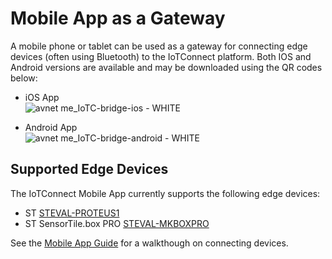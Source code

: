 # Mobile App as a Gateway  
A mobile phone or tablet can be used as a gateway for connecting edge devices (often using Bluetooth) to the IoTConnect platform.
Both IOS and Android versions are available and may be downloaded using the QR codes below:  
* iOS App  
![avnet me_IoTC-bridge-ios - WHITE](https://github.com/avnet-iotconnect/iotc-gateway-mobile-app/assets/40640041/0140553a-941f-4699-ba8e-f031421b95af)  

* Android App  
![avnet me_IoTC-bridge-android - WHITE](https://github.com/avnet-iotconnect/iotc-gateway-mobile-app/assets/40640041/2a8fe53e-a4a0-4230-89a6-c18e78f08e36)

## Supported Edge Devices  
The IoTConnect Mobile App currently supports the following edge devices:  
* ST [STEVAL-PROTEUS1](https://www.st.com/en/evaluation-tools/steval-proteus1.html)
* ST SensorTile.box PRO [STEVAL-MKBOXPRO](https://www.st.com/en/evaluation-tools/steval-mkboxpro.html)

See the [Mobile App Guide](mobile_app_guide.md) for a walkthough on connecting devices.
